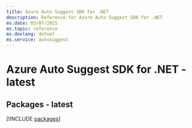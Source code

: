 ```yaml
---
title: Azure Auto Suggest SDK for .NET
description: Reference for Azure Auto Suggest SDK for .NET
ms.date: 03/07/2025
ms.topic: reference
ms.devlang: dotnet
ms.service: autosuggest
---
```

# Azure Auto Suggest SDK for .NET - latest
## Packages - latest
[!INCLUDE [packages](auto-suggest-index.md)]